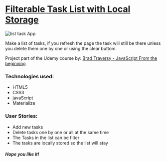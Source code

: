 # [Filterable Task List with Local Storage](https://elena-in-code.github.io/Task-List-Local-Stotage/ "live sample of the game")


![list task App](https://user-images.githubusercontent.com/30567608/35142098-900ea0a0-fcfd-11e7-9592-7410af2e3e5a.gif "gif of the working app")

Make a list of tasks, if you refresh the page the task will still be there unless you delete them one by one or using the clear buttom.

Project part of the Udemy course by:
	[Brad Traversy - JavaScript From the beginning](https://www.udemy.com/modern-javascript-from-the-beginning/)
	

### Technologies used: 

+ HTML5
+ CSS3
+ javaScript
+ Materialize

### User Stories: 

+ Add new tasks
+ Delete tasks one by one or all at the same time
+ The Tasks in the list can be filter
+ The tasks are locally stored so the list will stay

##### Hope you like it!
